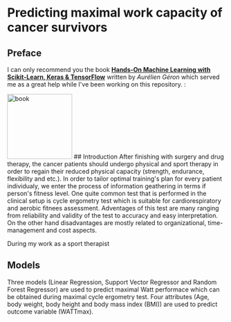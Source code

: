 # Predicting maximal work capacity of cancer survivors
## Preface
I can only recommend you the book [**Hands-On Machine Learning with Scikit-Learn, Keras & TensorFlow**](https://www.oreilly.com/library/view/hands-on-machine-learning/9781492032632/) written by *Aurélien Géron* which served me as a great help while I've been working on this repository.
:

<img src="https://images-na.ssl-images-amazon.com/images/I/51aqYc1QyrL._SX379_BO1,204,203,200_.jpg" title="book" width="150" />
## Introduction
After finishing with surgery and drug therapy, the cancer patients should undergo physical and sport therapy in order to regain their reduced physical capacity (strength, endurance, flexibility and etc.). In order to tailor optimal training's plan for every patient individualy, we enter the process of information geathering in terms if person's fitness level. One quite common test that is performed in the clinical setup is cycle ergometry test which is suitable for cardiorespiratory and aerobic fitnees assessment. 
Adventages of this test are many ranging from reliability and validity of the test to accuracy and easy interpretation. On the other hand disadvantages are mostly related to organizational, time-management and cost aspects.

During my work as a sport therapist 
## Models
Three models (Linear Regression, Support Vector Regressor and Random Forest Regressor) are used to predict maximal Watt performace which can be obtained during maximal cycle ergometry test. Four attributes (Age, body weight, body height and body mass index (BMI)) are used to predict outcome variable (WATTmax). 
